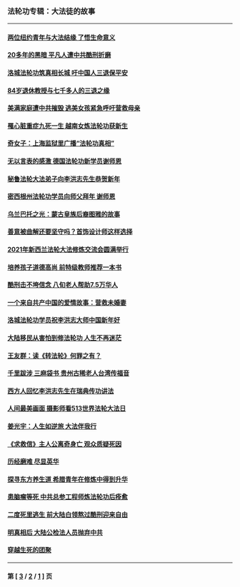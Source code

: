 ### 法轮功专辑：大法徒的故事
---
#### [两位纽约青年与大法结缘 了悟生命意义](../../pages/nf1147481/n14002785.md?07300430) 
#### [20多年的黑暗 平凡人遭中共酷刑折磨](../../pages/nf1147481/n13997976.md?07300430) 
#### [洛城法轮功筑真相长城 吁中国人三退保平安](../../pages/nf1147481/n13892471.md?07300430) 
#### [84岁退休教授与七千多人的三退之缘](../../pages/nf1147481/n13796650.md?07300430) 
#### [美满家庭遭中共摧毁 逃美女孩紧急呼吁营救母亲](../../pages/nf1147481/n13792859.md?07300430) 
#### [罹心脏重症九死一生 越南女炼法轮功获新生](../../pages/nf1147481/n13732766.md?07300430) 
#### [奇女子：上海监狱里广播“法轮功真相”](../../pages/nf1147481/n13726443.md?07300430) 
#### [无以言表的感激 德国法轮功新学员谢师恩](../../pages/nf1147481/n13543790.md?07300430) 
#### [秘鲁法轮大法弟子向李洪志先生恭贺新年](../../pages/nf1147481/n13540182.md?07300430) 
#### [密西根州法轮功学员向师父拜年 谢师恩](../../pages/nf1147481/n13538183.md?07300430) 
#### [乌兰巴托之光：蒙古皇族后裔图雅的故事](../../pages/nf1147481/n13155759.md?07300430) 
#### [善意被曲解还要坚守吗？首饰设计师这样选择](../../pages/nf1147481/n13077575.md?07300430) 
#### [2021年新西兰法轮大法修炼交流会圆满举行](../../pages/nf1147481/n13033149.md?07300430) 
#### [培养孩子道德高尚 前特级教师推荐一本书](../../pages/nf1147481/n12938640.md?07300430) 
#### [酷刑击不垮信念 八旬老人帮助7.5万华人](../../pages/nf1147481/n12880712.md?07300430) 
#### [一个来自共产中国的爱情故事：营救未婚妻](../../pages/nf1147481/n12778386.md?07300430) 
#### [洛城法轮功学员祝李洪志大师中国新年好](../../pages/nf1147481/n12724685.md?07300430) 
#### [大陆移民从害怕到修法轮功 人生不再迷茫](../../pages/nf1147481/n12414325.md?07300430) 
#### [王友群：读《转法轮》何罪之有？](../../pages/nf1147481/n12408647.md?07300430) 
#### [千里跋涉 三麻袋书 贵州古稀老人台湾传福音](../../pages/nf1147481/n12198750.md?07300430) 
#### [西方人回忆李洪志先生在瑞典传功讲法](../../pages/nf1147481/n12099607.md?07300430) 
#### [人间最美画面 摄影师看513世界法轮大法日](../../pages/nf1147481/n12094118.md?07300430) 
#### [姜光宇：人生如逆旅 大法伴我行](../../pages/nf1147481/n12088664.md?07300430) 
#### [《求救信》主人公离奇身亡 观众质疑死因](../../pages/nf1147481/n11845215.md?07300430) 
#### [历经磨难 尽显英华](../../pages/nf1147481/n11723297.md?07300430) 
#### [探寻东方养生道 希腊青年在修炼中得到升华](../../pages/nf1147481/n11494502.md?07300430) 
#### [患脑瘤等死 中共总参工程师炼法轮功后痊愈](../../pages/nf1147481/n11466682.md?07300430) 
#### [二度死里逃生 前大陆白领熬过酷刑迎来自由](../../pages/nf1147481/n11368594.md?07300430) 
#### [明真相后 大陆公检法人员抛弃中共](../../pages/nf1147481/n11358618.md?07300430) 
#### [穿越生死的团聚](../../pages/nf1147481/n11258922.md?07300430) 

---
#### 第 [ [3](./3.md?07300430) / [2](./2.md?07300430) / [1](./1.md?07300430) ] 页

